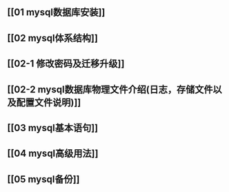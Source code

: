 ## [[01 mysql数据库安装]]
## [[02 mysql体系结构]]
## [[02-1 修改密码及迁移升级]]
## [[02-2 mysql数据库物理文件介绍(日志，存储文件以及配置文件说明)]]
## [[03 mysql基本语句]]
## [[04 mysql高级用法]]
## [[05 mysql备份]]